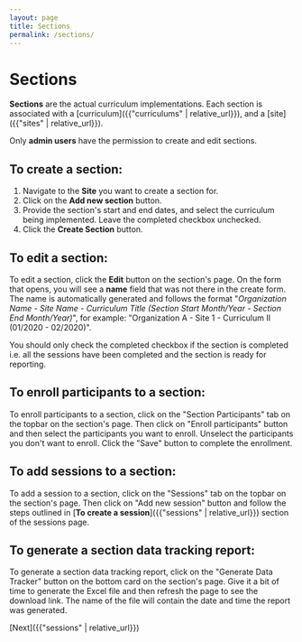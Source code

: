 ```yaml
---
layout: page
title: Sections
permalink: /sections/
---
```


# **Sections**

**Sections** are the actual curriculum implementations. Each section is associated with a [curriculum]({{"curriculums" | relative_url}}), and a [site]({{"sites" | relative_url}}).

Only **admin users** have the permission to create and edit sections.

## **To create a section:**

1. Navigate to the **Site** you want to create a section for.
2. Click on the **Add new section** button.
3. Provide the section's start and end dates, and select the curriculum being implemented. Leave the completed checkbox unchecked.
4. Click the **Create Section** button.

## **To edit a section:**

To edit a section, click the **Edit** button on the section's page. On the form that opens, you will see a **name** field that was not there in the create form. The name is automatically generated and follows the format "_Organization Name - Site Name - Curriculum Title (Section Start Month/Year - Section End Month/Year)_", for example: "Organization A - Site 1 - Curriculum II (01/2020 - 02/2020)".

You should only check the completed checkbox if the section is completed i.e. all the sessions have been completed and the section is ready for reporting.

## **To enroll participants to a section:**

To enroll participants to a section, click on the "Section Participants" tab on the topbar on the section's page. Then click on "Enroll participants" button and then select the participants you want to enroll. Unselect the participants you don't want to enroll. Click the "Save" button to complete the enrollment.

## **To add sessions to a section:**

To add a session to a section, click on the "Sessions" tab on the topbar on the section's page. Then click on "Add new session" button and follow the steps outlined in [**To create a session**]({{"sessions" | relative_url}}) section of the sessions page.

## **To generate a section data tracking report:**

To generate a section data tracking report, click on the "Generate Data Tracker" button on the bottom card on the section's page. Give it a bit of time to generate the Excel file and then refresh the page to see the download link. The name of the file will contain the date and time the report was generated.

[Next]({{"sessions" | relative_url}})
